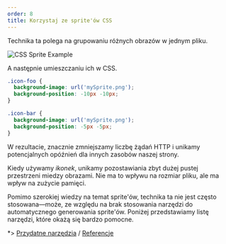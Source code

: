 ```yaml
---
order: 8
title: Korzystaj ze sprite'ów CSS
---
```


Technika ta polega na grupowaniu różnych obrazów w jednym pliku.

<img id="img-sprite" src="http://browserdiet.com/en/assets/img/sprite-example.jpg" alt="CSS Sprite Example">

A następnie umieszczaniu ich w CSS.

```css
.icon-foo {
  background-image: url('mySprite.png');
  background-position: -10px -10px;
}

.icon-bar {
  background-image: url('mySprite.png');
  background-position: -5px -5px;
}
```

W rezultacie, znacznie zmniejszamy liczbę żądań HTTP i unikamy potencjalnych opóźnień dla innych zasobów naszej strony.

Kiedy używamy *ikonek*, unikamy pozostawiania zbyt dużej pustej przestrzeni miedzy obrazami. Nie ma to wpływu na rozmiar pliku, ale ma wpływ na zużycie pamięci.

Pomimo szerokiej wiedzy na temat sprite'ów, technika ta nie jest często stosowana&mdash;może, ze względu na brak stosowania narzędzi do automatycznego generowania sprite'ów. Poniżej przedstawiamy listę narzędzi, które okażą się bardzo pomocne.

*> [Przydatne narzędzia](https://github.com/zenorocha/browser-diet/wiki/Tools#wiki-use-css-sprites) / [Referencje](https://github.com/zenorocha/browser-diet/wiki/References#use-css-sprites)

